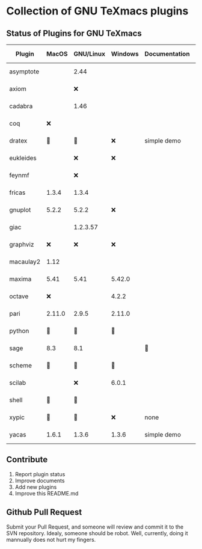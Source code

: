 # Collection of GNU TeXmacs plugins
## Status of Plugins for GNU TeXmacs

| Plugin     | MacOS  | GNU/Linux | Windows | Documentation | Last Checker | Date       |
|------------|--------|-----------|---------|---------------|--------------|------------|
| asymptote  |        | 2.44      |         |               | @sadhen      | 2018-10-14 |
| axiom      |        | :x:       |         |               | @sadhen      | 2018-10-14 |
| cadabra    |        | 1.46      |         |               | @sadhen      | 2018-10-14 |
| coq        | :x:    |           |         |               | @sadhen      | 2018-10-20 |
| dratex     | :100:  | :100:     | :x:     | simple demo   | Pedro        | 2018-10-20 |
| eukleides  |        | :x:       | :x:     |               | Pedro        | 2018-10-14 |
| feynmf     |        | :x:       |         |               | @sadhen      | 2018-10-14 |
| fricas     | 1.3.4  | 1.3.4     |         |               | @sadhen      | 2018-10-14 |
| gnuplot    | 5.2.2  | 5.2.2     | :x:     |               | Pedro        | 2018-10-14 |
| giac       |        | 1.2.3.57  |         |               | @sadhen      | 2018-10-14 |
| graphviz   | :x:    | :x:       | :x:     |               | Pedro        | 2018-10-14 |
| macaulay2  | 1.12   |           |         |               | @sadhen      | 2018-10-14 |
| maxima     | 5.41   | 5.41      | 5.42.0  |               | @sadhen      | 2018-10-14 |
| octave     | :x:    |           | 4.2.2   |               | Pedro        | 2018-10-20 |
| pari       | 2.11.0 | 2.9.5     | 2.11.0  |               | @sadhen      | 2018-10-14 |
| python     | :100:  | :100:     | :100:   |               | Pedro        | 2018-10-14 |
| sage       | 8.3    | 8.1       |         | :100:         | @sadhen      | 2018-10-14 |
| scheme     | :100:  | :100:     | :100:   |               | @sadhen      | 2018-10-14 |
| scilab     |        | :x:       | 6.0.1   |               | @sadhen      | 2018-10-14 |
| shell      | :100:  | :100:     |         |               | @sadhen      | 2018-10-14 |
| xypic      | :100:  | :100:     | :x:     | none          | @sadhen      | 2018-10-20 |
| yacas      | 1.6.1  | 1.3.6     |  1.3.6  | simple demo   | @sadhen      | 2018-10-20 |

## Contribute
1. Report plugin status
2. Improve documents
3. Add new plugins
4. Improve this README.md

## Github Pull Request
Submit your Pull Request, and someone will review and commit it to the SVN repository. Idealy, someone should be robot. Well, currently, doing it mannually does not hurt my fingers.
